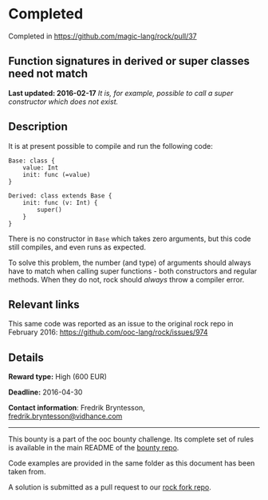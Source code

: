# Completed

Completed in https://github.com/magic-lang/rock/pull/37



## Function signatures in derived or super classes need not match
**Last updated: 2016-02-17**
*It is, for example, possible to call a super constructor which does not exist.*

## Description
It is at present possible to compile and run the following code:

```ooc
Base: class {
	value: Int
	init: func (=value)
}

Derived: class extends Base {
	init: func (v: Int) {
		super()
	}
}
```

There is no constructor in `Base` which takes zero arguments, but this code still compiles, and even runs as expected.

To solve this problem, the number (and type) of arguments should always have to match when calling super functions - both constructors and regular methods. When they do not, rock should *always* throw a compiler error.

## Relevant links

This same code was reported as an issue to the original rock repo in February 2016: https://github.com/ooc-lang/rock/issues/974

## Details
**Reward type:** High (600 EUR)

**Deadline:** 2016-04-30

**Contact information**: Fredrik Bryntesson, [fredrik.bryntesson@vidhance.com](mailto:fredrik.bryntesson@vidhance.com)

---

This bounty is a part of the ooc bounty challenge. Its complete set of rules is available in the main README of the [bounty repo](https://github.com/magic-lang/bounty).

Code examples are provided in the same folder as this document has been taken from.

A solution is submitted as a pull request to our [rock fork repo](https://github.com/magic-lang/rock).
